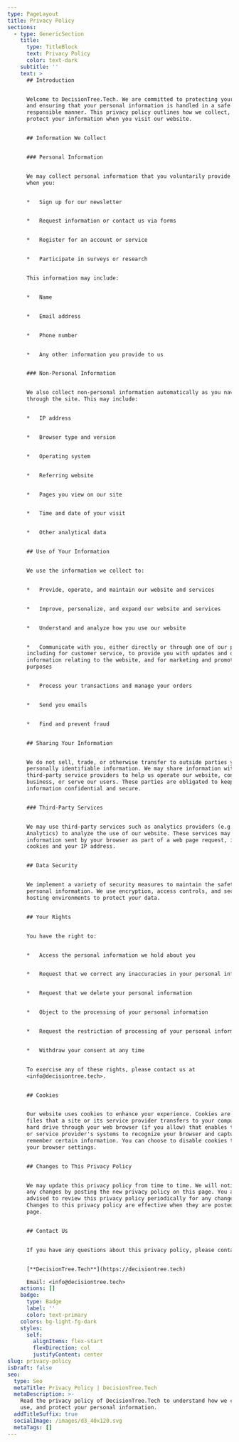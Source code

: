 ```yaml
---
type: PageLayout
title: Privacy Policy
sections:
  - type: GenericSection
    title:
      type: TitleBlock
      text: Privacy Policy
      color: text-dark
    subtitle: ''
    text: >
      ## Introduction


      Welcome to DecisionTree.Tech. We are committed to protecting your privacy
      and ensuring that your personal information is handled in a safe and
      responsible manner. This privacy policy outlines how we collect, use, and
      protect your information when you visit our website.


      ## Information We Collect


      ### Personal Information


      We may collect personal information that you voluntarily provide to us
      when you:


      *   Sign up for our newsletter


      *   Request information or contact us via forms


      *   Register for an account or service


      *   Participate in surveys or research


      This information may include:


      *   Name


      *   Email address


      *   Phone number


      *   Any other information you provide to us


      ### Non-Personal Information


      We also collect non-personal information automatically as you navigate
      through the site. This may include:


      *   IP address


      *   Browser type and version


      *   Operating system


      *   Referring website


      *   Pages you view on our site


      *   Time and date of your visit


      *   Other analytical data


      ## Use of Your Information


      We use the information we collect to:


      *   Provide, operate, and maintain our website and services


      *   Improve, personalize, and expand our website and services


      *   Understand and analyze how you use our website


      *   Communicate with you, either directly or through one of our partners,
      including for customer service, to provide you with updates and other
      information relating to the website, and for marketing and promotional
      purposes


      *   Process your transactions and manage your orders


      *   Send you emails


      *   Find and prevent fraud


      ## Sharing Your Information


      We do not sell, trade, or otherwise transfer to outside parties your
      personally identifiable information. We may share information with
      third-party service providers to help us operate our website, conduct our
      business, or serve our users. These parties are obligated to keep your
      information confidential and secure.


      ### Third-Party Services


      We may use third-party services such as analytics providers (e.g., Google
      Analytics) to analyze the use of our website. These services may collect
      information sent by your browser as part of a web page request, including
      cookies and your IP address.


      ## Data Security


      We implement a variety of security measures to maintain the safety of your
      personal information. We use encryption, access controls, and secure
      hosting environments to protect your data.


      ## Your Rights


      You have the right to:


      *   Access the personal information we hold about you


      *   Request that we correct any inaccuracies in your personal information


      *   Request that we delete your personal information


      *   Object to the processing of your personal information


      *   Request the restriction of processing of your personal information


      *   Withdraw your consent at any time


      To exercise any of these rights, please contact us at
      <info@decisiontree.tech>.


      ## Cookies


      Our website uses cookies to enhance your experience. Cookies are small
      files that a site or its service provider transfers to your computer's
      hard drive through your web browser (if you allow) that enables the site's
      or service provider's systems to recognize your browser and capture and
      remember certain information. You can choose to disable cookies through
      your browser settings.


      ## Changes to This Privacy Policy


      We may update this privacy policy from time to time. We will notify you of
      any changes by posting the new privacy policy on this page. You are
      advised to review this privacy policy periodically for any changes.
      Changes to this privacy policy are effective when they are posted on this
      page.


      ## Contact Us


      If you have any questions about this privacy policy, please contact us at:


      [**DecisionTree.Tech**](https://decisiontree.tech)

      Email: <info@decisiontree.tech>
    actions: []
    badge:
      type: Badge
      label: ''
      color: text-primary
    colors: bg-light-fg-dark
    styles:
      self:
        alignItems: flex-start
        flexDirection: col
        justifyContent: center
slug: privacy-policy
isDraft: false
seo:
  type: Seo
  metaTitle: Privacy Policy | DecisionTree.Tech
  metaDescription: >-
    Read the privacy policy of DecisionTree.Tech to understand how we collect,
    use, and protect your personal information.
  addTitleSuffix: true
  socialImage: /images/d3_40x120.svg
  metaTags: []
---
```

